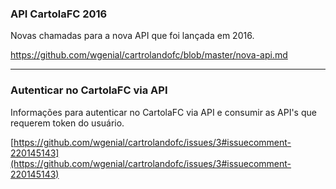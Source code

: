 ### API CartolaFC 2016
Novas chamadas para a nova API que foi lançada em 2016.

https://github.com/wgenial/cartrolandofc/blob/master/nova-api.md

***

### Autenticar no CartolaFC via API
Informações para autenticar no CartolaFC via API e consumir as API's que requerem token do usuário.

[https://github.com/wgenial/cartrolandofc/issues/3#issuecomment-220145143](https://github.com/wgenial/cartrolandofc/issues/3#issuecomment-220145143)
